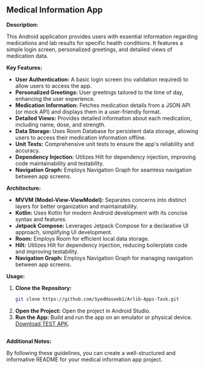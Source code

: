 ## **Medical Information App**

**Description:**

This Android application provides users with essential information regarding medications and lab results for specific health conditions. It features a simple login screen, personalized greetings, and detailed views of medication data.

**Key Features:**

  - **User Authentication:** A basic login screen (no validation required) to allow users to access the app.
  - **Personalized Greetings:** User greetings tailored to the time of day, enhancing the user experience.
  - **Medication Information:** Fetches medication details from a JSON API (or mock API) and displays them in a user-friendly format.
  - **Detailed Views:** Provides detailed information about each medication, including name, dose, and strength.
  - **Data Storage:** Uses Room Database for persistent data storage, allowing users to access their medication information offline.
  - **Unit Tests:** Comprehensive unit tests to ensure the app's reliability and accuracy.
  - **Dependency Injection:** Utilizes Hilt for dependency injection, improving code maintainability and testability.
  - **Navigation Graph:** Employs Navigation Graph for seamless navigation between app screens.

**Architecture:**

  - **MVVM (Model-View-ViewModel):** Separates concerns into distinct layers for better organization and maintainability.
  - **Kotlin:** Uses Kotlin for modern Android development with its concise syntax and features.
  - **Jetpack Compose:** Leverages Jetpack Compose for a declarative UI approach, simplifying UI development.
  - **Room:** Employs Room for efficient local data storage.
  - **Hilt:** Utilizes Hilt for dependency injection, reducing boilerplate code and improving testability.
  - **Navigation Graph:** Employs Navigation Graph for managing navigation between app screens.

**Usage:**

1.  **Clone the Repository:**
    ```bash
    git clone https://github.com/SyedHaseeb1/Arlib-Apps-Task.git
    ```
2.  **Open the Project:**
    Open the project in Android Studio.
3.  **Run the App:**
    Build and run the app on an emulator or physical device.
    [Download TEST APK](https://github.com/SyedHaseeb1/Arlib-Apps-Task/blob/main/sample_apk/Arlib_Apps_(Task_Syed_Haseeb)-debug.apk).

##

**Additional Notes:**

By following these guidelines, you can create a well-structured and informative README for your medical information app project.